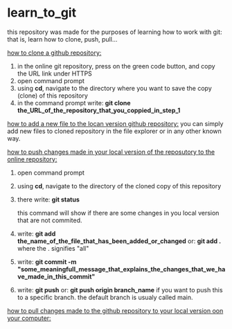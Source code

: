 # learn_to_git
this repository was made for the purposes of learning how to work with git:
that is, learn how to clone, push, pull...

<ins>how to clone a github repository:</ins>
1) in the online git repository, press on the green code button, and copy the URL link under HTTPS
2) open command prompt
3) using **cd**, navigate to the directory where you want to save the copy (clone) of this repository
4) in the command prompt write:
   **git clone the_URL_of_the_repository_that_you_coppied_in_step_1**

<ins>how to add a new file to the locan version github repository:</ins>
you can simply add new files to cloned repository in the file explorer or in any other known way.

<ins>how to push changes made in your local version of the reposutory to the online repository:</ins>
1) open command prompt
2) using **cd**, navigate to the directory of the cloned copy of this repository
3) there write:
   **git status**
   
   this command will show if there are some changes in you local version that are not commited.
5) write:
   **git add the_name_of_the_file_that_has_been_added_or_changed**
   or:
   **git add .**
   where the . signifies "all"
6) write:
   **git commit -m "some_meaningfull_message_that_explains_the_changes_that_we_have_made_in_this_commit"**
7) write:
   **git push**
   or:
   **git push origin branch_name**
   if you want to push this to a specific branch.
   the default branch is usualy called main.
   

<ins>how to pull changes made to the github repository to your local version oon your computer:</ins>

